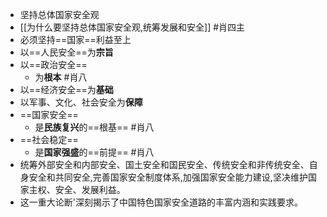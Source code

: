 - 坚持总体国家安全观
- [[为什么要坚持总体国家安全观,统筹发展和安全]] #肖四主  
- 必须坚持==国家==利益至上
- 以==人民安全==为**宗旨**
- 以==政治安全==
	- 为**根本** #肖八  
- 以==经济安全==为**基础**
- 以军事、文化、社会安全为**保障**
- ==国家安全==
	- 是**民族复兴**的==根基== #肖八 
- ==社会稳定==
	- 是**国家强盛**的==前提== #肖八
- 统筹外部安全和内部安全、国土安全和国民安全、传统安全和非传统安全、自身安全和共同安全,完善国家安全制度体系,加强国家安全能力建设,坚决维护国家主权、安全、发展利益。
- 这一重大论断'深刻揭示了中国特色国家安全道路的丰富内涵和实践要求。